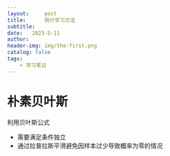 ```yaml
---
layout:     post
title:      统计学习方法 
subtitle:   
date:   2023-5-11   
author:     
header-img: img/the-first.png
catalog: false
tags:
    - 学习笔记
---
```



# 朴素贝叶斯
利用贝叶斯公式
- 需要满足条件独立
- 通过拉普拉斯平滑避免因样本过少导致概率为零的情况